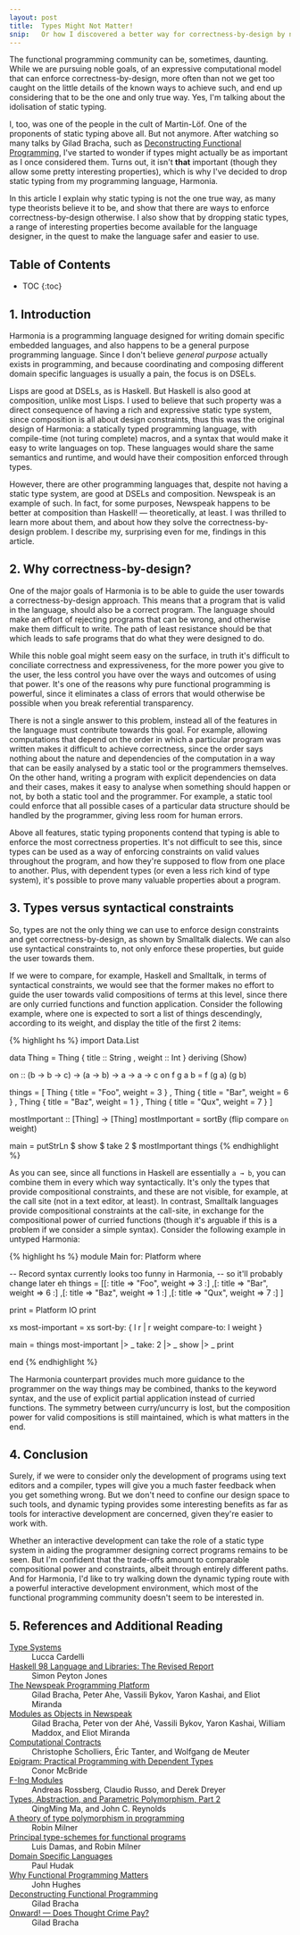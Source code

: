 ```yaml
---
layout: post
title:  Types Might Not Matter!
snip:   Or how I discovered a better way for correctness-by-design by not worrying.
---
```


The functional programming community can be, sometimes, daunting. While we are
pursuing noble goals, of an expressive computational model that can enforce
correctness-by-design, more often than not we get too caught on the little
details of the known ways to achieve such, and end up considering that to be
the one and only true way. Yes, I'm talking about the idolisation of static
typing.

I, too, was one of the people in the cult of Martin-Löf. One of the proponents
of static typing above all. But not anymore. After watching so many talks by
Gilad Bracha, such as
[Deconstructing Functional Programming](http://www.infoq.com/presentations/functional-pros-cons),
I've started to wonder if types might actually be as important as I once
considered them. Turns out, it isn't **that** important (though they allow some
pretty interesting properties), which is why I've decided to drop static typing
from my programming language, Harmonia.

In this article I explain why static typing is not the one true way, as many
type theorists believe it to be, and show that there are ways to enforce
correctness-by-design otherwise. I also show that by dropping static types, a
range of interesting properties become available for the language designer, in
the quest to make the language safer and easier to use.


## Table of Contents
 *  TOC
{:toc}


## 1. Introduction

Harmonia is a programming language designed for writing domain specific
embedded languages, and also happens to be a general purpose programming
language. Since I don't believe *general purpose* actually exists in
programming, and because coordinating and composing different domain specific
languages is usually a pain, the focus is on DSELs.

Lisps are good at DSELs, as is Haskell. But Haskell is also good at
composition, unlike most Lisps. I used to believe that such property was a
direct consequence of having a rich and expressive static type system, since
composition is all about design constraints, thus this was the original design
of Harmonia: a statically typed programming language, with compile-time (not
turing complete) macros, and a syntax that would make it easy to write
languages on top. These languages would share the same semantics and runtime,
and would have their composition enforced through types.

However, there are other programming languages that, despite not having a
static type system, are good at DSELs and composition. Newspeak is an example
of such. In fact, for some purposes, Newspeak happens to be better at
composition than Haskell! — theoretically, at least. I was thrilled to learn
more about them, and about how they solve the correctness-by-design problem. I
describe my, surprising even for me, findings in this article.


## 2. Why correctness-by-design?

One of the major goals of Harmonia is to be able to guide the user towards a
correctness-by-design approach. This means that a program that is valid in the
language, should also be a correct program. The language should make an effort
of rejecting programs that can be wrong, and otherwise make them difficult to
write. The path of least resistance should be that which leads to safe programs
that do what they were designed to do.

While this noble goal might seem easy on the surface, in truth it's difficult
to conciliate correctness and expressiveness, for the more power you give to
the user, the less control you have over the ways and outcomes of using that
power. It's one of the reasons why pure functional programming is powerful,
since it eliminates a class of errors that would otherwise be possible when you
break referential transparency.

There is not a single answer to this problem, instead all of the features in
the language must contribute towards this goal. For example, allowing
computations that depend on the order in which a particular program was written
makes it difficult to achieve correctness, since the order says nothing about
the nature and dependencies of the computation in a way that can be easily
analysed by a static tool or the programmers themselves. On the other hand,
writing a program with explicit dependencies on data and their cases, makes it
easy to analyse when something should happen or not, by both a static tool and
the programmer. For example, a static tool could enforce that all possible
cases of a particular data structure should be handled by the programmer,
giving less room for human errors.

Above all features, static typing proponents contend that typing is able to
enforce the most correctness properties. It's not difficult to see this, since
types can be used as a way of enforcing constraints on valid values throughout
the program, and how they're supposed to flow from one place to another. Plus,
with dependent types (or even a less rich kind of type system), it's possible
to prove many valuable properties about a program. 


## 3. Types versus syntactical constraints

So, types are not the only thing we can use to enforce design constraints and
get correctness-by-design, as shown by Smalltalk dialects. We can also use
syntactical constraints to, not only enforce these properties, but guide the
user towards them.

If we were to compare, for example, Haskell and Smalltalk, in terms of
syntactical constraints, we would see that the former makes no effort to guide
the user towards valid compositions of terms at this level, since there are
only curried functions and function application. Consider the following
example, where one is expected to sort a list of things descendingly, according
to its weight, and display the title of the first 2 items:

{% highlight hs %}
import Data.List

data Thing = Thing { title  :: String
                   , weight :: Int
                   } deriving (Show)

on :: (b -> b -> c) -> (a -> b) -> a -> a -> c
on f g a b = f (g a) (g b)

things = [
  Thing { title = "Foo", weight = 3 }
, Thing { title = "Bar", weight = 6 }
, Thing { title = "Baz", weight = 1 }
, Thing { title = "Qux", weight = 7 }
]

mostImportant :: [Thing] -> [Thing]
mostImportant = sortBy (flip compare `on` weight)

main = putStrLn $ show $ take 2 $ mostImportant things
{% endhighlight %}

As you can see, since all functions in Haskell are essentially `a → b`, you can
combine them in every which way syntactically. It's only the types that provide
compositional constraints, and these are not visible, for example, at the call
site (not in a text editor, at least). In contrast, Smalltalk languages provide
compositional constraints at the call-site, in exchange for the compositional
power of curried functions (though it's arguable if this is a problem if we
consider a simple syntax). Consider the following example in untyped Harmonia:

{% highlight hs %}
module Main for: Platform where

  -- Record syntax currently looks too funny in Harmonia,
  -- so it'll probably change later eh
  things = [[: title => "Foo", weight => 3 :]
           ,[: title => "Bar", weight => 6 :]
           ,[: title => "Baz", weight => 1 :]
           ,[: title => "Qux", weight => 7 :]
           ]

  print = Platform IO print

  xs most-important = xs sort-by: { l r | r weight compare-to: l weight }

  main = things most-important |> _ take: 2 |> _ show |> _ print

end
{% endhighlight %}

The Harmonia counterpart provides much more guidance to the programmer on the
way things may be combined, thanks to the keyword syntax, and the use of
explicit partial application instead of curried functions. The symmetry between
curry/uncurry is lost, but the composition power for valid compositions is
still maintained, which is what matters in the end.


## 4. Conclusion

Surely, if we were to consider only the development of programs using text
editors and a compiler, types will give you a much faster feedback when you get
something wrong. But we don't need to confine our design space to such
tools, and dynamic typing provides some interesting benefits as far as tools
for interactive development are concerned, given they're easier to work with.

Whether an interactive development can take the role of a static type system in
aiding the programmer designing correct programs remains to be seen. But I'm
confident that the trade-offs amount to comparable compositional power and
constraints, albeit through entirely different paths. And for Harmonia, I'd
like to try walking down the dynamic typing route with a powerful interactive
development environment, which most of the functional programming community
doesn't seem to be interested in.



## 5. References and Additional Reading

<dl>
  <dt><a href="http://lucacardelli.name/Papers/TypeSystems.pdf">Type
  Systems</a></dt>
  <dd>Lucca Cardelli</dd>

  <dt><a href="http://www.haskell.org/definition/haskell98-report.pdf">Haskell
  98 Language and Libraries: The Revised Report</a></dt>
  <dd>Simon Peyton Jones</dd>

  <dt><a href="http://bracha.org/newspeak.pdf">The Newspeak Programming
  Platform</a></dt>
  <dd>Gilad Bracha, Peter Ahe, Vassili Bykov, Yaron Kashai, and Eliot Miranda</dd>

  <dt><a href="http://bracha.org/newspeak-modules.pdf">Modules as Objects in
  Newspeak</a></dt>
  <dd>Gilad Bracha, Peter von der Ahé, Vassili Bykov, Yaron Kashai, William
  Maddox, and Eliot Miranda</dd>

  <dt><a
  href="http://www.schemeworkshop.org/2011/papers/Scholliers2011.pdf">Computational
  Contracts</a></dt>
  <dd>Christophe Scholliers, Éric Tanter, and Wolfgang de Meuter</dd>

  <dt><a href="http://dl.acm.org/citation.cfm?id=2162141">Epigram: Practical
  Programming with Dependent Types</a></dt>
  <dd>Conor McBride</dd>

  <dt><a href="http://www.mpi-sws.org/~rossberg/f-ing/">F-Ing Modules</a></dt>
  <dd>Andreas Rossberg, Claudio Russo, and Derek Dreyer</dd>

  <dt><a
  href="http://citeseerx.ist.psu.edu/viewdoc/summary?doi=10.1.1.39.6996">Types,
  Abstraction, and Parametric Polymorphism, Part 2</a></dt>
  <dd>QingMing Ma, and John C. Reynolds</dd>

  <dt><a
  href="http://citeseerx.ist.psu.edu/viewdoc/summary?doi=10.1.1.67.5276">A
  theory of type polymorphism in programming</a></dt>
  <dd>Robin Milner</dd>

  <dt><a
  href="http://web.cs.wpi.edu/~cs4536/c12/milner-damas_principal_types.pdf">Principal
  type-schemes for functional programs</a></dt>
  <dd>Luis Damas, and Robin Milner</dd>

  <dt><a
  href="http://haskell.cs.yale.edu/wp-content/uploads/2011/01/DSEL-Little.pdf">Domain
  Specific Languages</a></dt>
  <dd>Paul Hudak</dd>

  <dt><a
  href="http://www.cs.kent.ac.uk/people/staff/dat/miranda/whyfp90.pdf">Why
  Functional Programming Matters</a></dt>
  <dd>John Hughes</dd>

  <dt><a
  href="http://www.infoq.com/presentations/functional-pros-cons">Deconstructing
  Functional Programming</a></dt>
  <dd>Gilad Bracha</dd>

  <dt><a
  href="http://www.infoq.com/presentations/past-present-future-programming">Onward!
  — Does Thought Crime Pay?</a></dt>
  <dd>Gilad Bracha</dd>
</dl>
